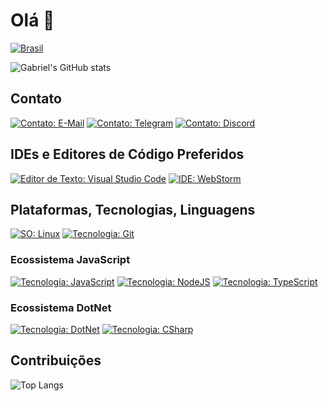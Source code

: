 # Olá 👋

[![Brasil][proud-of-brazil-src]][proud-of-brazil-href]


![Gabriel's GitHub stats](https://github-readme-stats.vercel.app/api?username=guesant&show_icons=true&theme=holi) 

## Contato

[![Contato: E-Mail][badge-gmail-src]][badge-gmail-href]
[![Contato: Telegram][badge-telegram-src]][badge-telegram-href]
[![Contato: Discord][badge-discord-src]][badge-discord-href]

## IDEs e Editores de Código Preferidos

[![Editor de Texto: Visual Studio Code][badge-editor-vscode-src]][badge-editor-vscode-href]
[![IDE: WebStorm][badge-editor-webstorm-src]][badge-editor-webstorm-href]

## Plataformas, Tecnologias, Linguagens

[![SO: Linux][badge-os-linux-src]][badge-os-linux-href] [![Tecnologia: Git][badge-tech-git-src]][badge-tech-git-href]

### Ecossistema JavaScript

[![Tecnologia: JavaScript][badge-tech-js-src]][badge-tech-js-href] [![Tecnologia: NodeJS][badge-tech-js-node-src]][badge-tech-js-node-href] [![Tecnologia: TypeScript][badge-tech-js-ts-src]][badge-tech-js-ts-href]

### Ecossistema DotNet

[![Tecnologia: DotNet][badge-tech-dotnet-src]][badge-tech-dotnet-href] [![Tecnologia: CSharp][badge-tech-dotnet-csharp-src]][badge-tech-dotnet-csharp-href] 

## Contribuições

![Top Langs](https://github-readme-stats.vercel.app/api/top-langs/?username=guesant&theme=holi) 


<!-- Badges -->

[proud-of-brazil-src]: https://img.shields.io/badge/Proud%20of-Brasil%20%F0%9F%87%A7%F0%9F%87%B7-white?style=for-the-badge&labelColor=%2309933C
[proud-of-brazil-href]: #

<!-- Badges / Contatos --> 

<!-- Badges / Contatos / G-Mail --> 
[badge-gmail-src]: https://img.shields.io/badge/Gmail-red?style=for-the-badge&logo=gmail&logoColor=white
[badge-gmail-href]: mailto:annaisabelapont@gmail.com

<!-- Badges / Contatos / Telegram--> 
[badge-telegram-src]: https://img.shields.io/badge/Telegram-@guesant-%231DA1F2?style=for-the-badge&logo=Telegram&logoColor=white
[badge-telegram-href]: https://t.me/guesant

<!-- Badges / Contatos / Discord --> 
[badge-discord-src]: https://img.shields.io/badge/Discord-farofinogabriel-%231DA1F2?style=for-the-badge&logo=Discord&logoColor=white 
[badge-discord-href]: #

<!-- Badges / Editores -->

<!-- Badges / Editores / Webstorm -->
[badge-editor-webstorm-src]: https://img.shields.io/badge/WebStorm-B6E9C4?style=for-the-badge&logo=WebStorm&logoColor=black&logoSize=amd
[badge-editor-webstorm-href]: https://www.jetbrains.com/webstorm/

<!-- Badges / Editores / VS Code -->
[badge-editor-vscode-src]: https://img.shields.io/badge/VS%20Code-22A8F1?style=for-the-badge&logo=visual-studio-code&logoSize=amd
[badge-editor-vscode-href]: https://code.visualstudio.com/

<!-- Badge / OS / Linux -->

[badge-os-linux-src]: https://img.shields.io/badge/Linux-%23FCC624?style=for-the-badge&logo=linux&logoColor=black
[badge-os-linux-href]: #

<!-- Badges / Tech / Git -->

[badge-tech-git-src]: https://img.shields.io/badge/Git-%23F05032?style=for-the-badge&logo=git&logoColor=white
[badge-tech-git-href]: #

<!-- Badges / Tech / JS -->

[badge-tech-js-src]: https://img.shields.io/badge/JavaScript-%23F7DF1E?style=for-the-badge&logo=javascript&logoColor=black
[badge-tech-js-href]: #

<!-- Badges / Tech / JS / NodeJS -->

[badge-tech-js-node-src]: https://img.shields.io/badge/NodeJS-%235FA04E?style=for-the-badge&logo=nodedotjs&logoColor=white
[badge-tech-js-node-href]: #

<!-- Badges / Tech / JS / TypeScript -->

[badge-tech-js-ts-src]: https://img.shields.io/badge/TypeScript-%233178C6?style=for-the-badge&logo=typescript&logoColor=white
[badge-tech-js-ts-href]: #

<!-- Badges / Tech / DotNet -->

[badge-tech-dotnet-src]: https://img.shields.io/badge/DOTNET-%23512BD4?style=for-the-badge&logo=dotnet&logoColor=white
[badge-tech-dotnet-href]: #

<!-- Badges / Tech / DotNet / CSharp -->

[badge-tech-dotnet-csharp-src]: https://img.shields.io/badge/CSharp-%23512BD4?style=for-the-badge&logo=csharp&logoColor=white
[badge-tech-dotnet-csharp-href]: #

